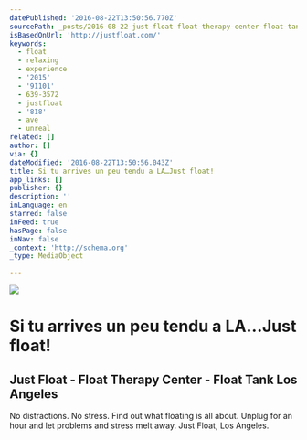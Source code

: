 ```yaml
---
datePublished: '2016-08-22T13:50:56.770Z'
sourcePath: _posts/2016-08-22-just-float-float-therapy-center-float-tank-los-angeles.md
isBasedOnUrl: 'http://justfloat.com/'
keywords:
  - float
  - relaxing
  - experience
  - '2015'
  - '91101'
  - 639-3572
  - justfloat
  - '818'
  - ave
  - unreal
related: []
author: []
via: {}
dateModified: '2016-08-22T13:50:56.043Z'
title: Si tu arrives un peu tendu a LA…Just float!
app_links: []
publisher: {}
description: ''
inLanguage: en
starred: false
inFeed: true
hasPage: false
inNav: false
_context: 'http://schema.org'
_type: MediaObject

---
```

![](https://the-grid-user-content.s3-us-west-2.amazonaws.com/0d804f42-20ce-4c6c-9bc1-fa151771d55d.png)

# Si tu arrives un peu tendu a LA...Just float!

<article style=""><h1>Just Float - Float Therapy Center - Float Tank Los Angeles</h1><p>No distractions. No stress. Find out what floating is all about. Unplug for an hour and let problems and stress melt away. Just Float, Los Angeles.</p></article>